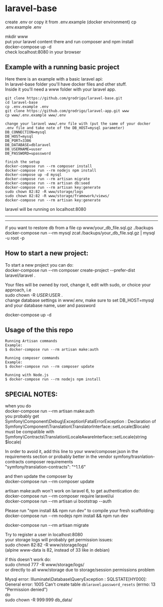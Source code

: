 # laravel-base
create .env or copy it from .env.example (docker environment)
cp .env.example .env

mkdir www  
put your laravel content there and run composer and npm install  
docker-compose up -d  
check localhost:8080 in your browser  

## Example with a running basic project
Here there is an example with a basic laravel api:  
In laravel-base folder you'll have docker files and other stuff.  
Inside it you'll need a www folder with your laravel app.
```
git clone https://github.com/grodrigo/laravel-base.git
cd laravel-base
cp .env.example .env
git clone https://github.com/grodrigo/laravel-app.git www
cp www/.env.example www/.env
```

```
change your laravel www/.env file with (put the same of your docker .env file and take note of the DB_HOST=mysql parameter)
DB_CONNECTION=mysql
DB_HOST=mysql
DB_PORT=3306
DB_DATABASE=dblaravel
DB_USERNAME=uuser
DB_PASSWORD=upassword
```

```
finish the setup
docker-compose run --rm composer install
docker-compose run --rm nodejs npm install
docker-compose up -d mysql
docker-compose run --rm artisan migrate
docker-compose run --rm artisan db:seed
docker-compose run --rm artisan key:generate
sudo chown 82:82 -R www/storage/logs
sudo chown 82:82 -R www/storage/framework/views/
docker-compose run --rm artisan key:generate
```

laravel will be running on localhost:8080  

---------------
---------------
if you want to restore db from a file
cp www/your_db_file.sql.gz ./backups
docker-compose run --rm mysql zcat /backups/your_db_file.sql.gz | mysql -u root -p


## How to start a new project:
To start a new project you can do:  
docker-compose run --rm composer create-project --prefer-dist laravel/laravel .

Your files will be owned by root, change it, edit with sudo, or choice your approach, i.e  
sudo chown -R $USER:$USER .  
change database settings in www/.env, make sure to set DB_HOST=mysql and your database name, user and password  

docker-compose up -d

## Usage of the this repo
```
Running Artisan commands  
Example:
$ docker-compose run --rm artisan make:auth

Running composer commands
Example:
$ docker-compose run --rm composer update

Running with Node.js
$ docker-compose run --rm nodejs npm install
```

## SPECIAL NOTES:
when you do  
docker-compose run --rm artisan make:auth  
you probably get 
 Symfony\Component\Debug\Exception\FatalErrorException  : Declaration of Symfony\Component\Translation\TranslatorInterface::setLocale($locale) must be compatible with Symfony\Contracts\Translation\LocaleAwareInterface::setLocale(string $locale)

In order to avoid it, add this line to your www/composer.json in the requirements section or probably better in the vendor symfony/trasnlation-contracts composer requirements  
"symfony/translation-contracts": "^1.1.6"

and then update the composer by  
docker-compose run --rm composer update

artisan make:auth won't work on laravel 6, to get authentication do:  
docker-compose run --rm composer require laravel/ui  
docker-compose run --rm artisan ui bootstrap --auth  

Please run "npm install && npm run dev" to compile your fresh scaffolding:  
docker-compose run --rm nodejs npm install && npm run dev

docker-compose run --rm artisan migrate  

Try to register a user in localhost:8080  
your storage logs will probably get permission issues:  
sudo chown 82:82 -R www/storage/logs/  
(alpine www-data is 82, instead of 33 like in debian)

if this doesn't work do:  
sudo chmod 777 -R www/storage/logs/  
or directly to all www/storage due to storage/session permissions problem

Mysql error:
Illuminate\Database\QueryException  : SQLSTATE[HY000]: General error: 1005 Can't create table `dblaravel`.`password_resets` (errno: 13 "Permission denied")  
do  
sudo chown -R 999:999 db_data/


